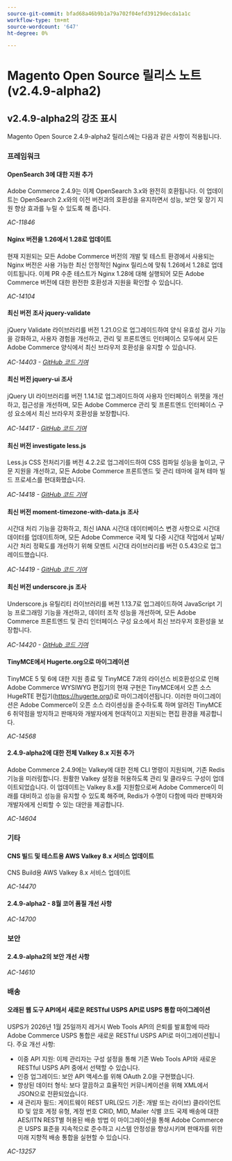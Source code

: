 ```yaml
---
source-git-commit: bfad68a46b9b1a79a702f04efd39129decda1a1c
workflow-type: tm+mt
source-wordcount: '647'
ht-degree: 0%

---
```

# Magento Open Source 릴리스 노트(v2.4.9-alpha2)

## v2.4.9-alpha2의 강조 표시

Magento Open Source 2.4.9-alpha2 릴리스에는 다음과 같은 사항이 적용됩니다.

### 프레임워크

#### OpenSearch 3에 대한 지원 추가

Adobe Commerce 2.4.9는 이제 OpenSearch 3.x와 완전히 호환됩니다. 이 업데이트는 OpenSearch 2.x와의 이전 버전과의 호환성을 유지하면서 성능, 보안 및 장기 지원 향상 효과를 누릴 수 있도록 해 줍니다.

_AC-11846_

#### Nginx 버전을 1.26에서 1.28로 업데이트

현재 지원되는 모든 Adobe Commerce 버전의 개발 및 테스트 환경에서 사용되는 Nginx 버전은 사용 가능한 최신 안정적인 Nginx 릴리스에 맞춰 1.26에서 1.28로 업데이트됩니다.
이제 PR 수준 테스트가 Nginx 1.28에 대해 실행되어 모든 Adobe Commerce 버전에 대한 완전한 호환성과 지원을 확인할 수 있습니다.

_AC-14104_

#### 최신 버전 조사 jquery-validate

jQuery Validate 라이브러리를 버전 1.21.0으로 업그레이드하여 양식 유효성 검사 기능을 강화하고, 사용자 경험을 개선하고, 관리 및 프론트엔드 인터페이스 모두에서 모든 Adobe Commerce 양식에서 최신 브라우저 호환성을 유지할 수 있습니다.

_AC-14403 - [GitHub 코드 기여](https://github.com/magento/magento2/commit/98b2848a)_

#### 최신 버전 jquery-ui 조사

jQuery UI 라이브러리를 버전 1.14.1로 업그레이드하여 사용자 인터페이스 위젯을 개선하고, 접근성을 개선하며, 모든 Adobe Commerce 관리 및 프론트엔드 인터페이스 구성 요소에서 최신 브라우저 호환성을 보장합니다.

_AC-14417 - [GitHub 코드 기여](https://github.com/magento/magento2/commit/77c589a6)_

#### 최신 버전 investigate less.js

Less.js CSS 전처리기를 버전 4.2.2로 업그레이드하여 CSS 컴파일 성능을 높이고, 구문 지원을 개선하고, 모든 Adobe Commerce 프론트엔드 및 관리 테마에 걸쳐 테마 빌드 프로세스를 현대화했습니다.

_AC-14418 - [GitHub 코드 기여](https://github.com/magento/magento2/commit/98b2848a)_

#### 최신 버전 moment-timezone-with-data.js 조사

시간대 처리 기능을 강화하고, 최신 IANA 시간대 데이터베이스 변경 사항으로 시간대 데이터를 업데이트하며, 모든 Adobe Commerce 국제 및 다중 시간대 작업에서 날짜/시간 처리 정확도를 개선하기 위해 모멘트 시간대 라이브러리를 버전 0.5.43으로 업그레이드했습니다.

_AC-14419 - [GitHub 코드 기여](https://github.com/magento/magento2/commit/98b2848a)_

#### 최신 버전 underscore.js 조사

Underscore.js 유틸리티 라이브러리를 버전 1.13.7로 업그레이드하여 JavaScript 기능 프로그래밍 기능을 개선하고, 데이터 조작 성능을 개선하며, 모든 Adobe Commerce 프론트엔드 및 관리 인터페이스 구성 요소에서 최신 브라우저 호환성을 보장합니다.

_AC-14420 - [GitHub 코드 기여](https://github.com/magento/magento2/commit/98b2848a)_

#### TinyMCE에서 Hugerte.org으로 마이그레이션

TinyMCE 5 및 6에 대한 지원 종료 및 TinyMCE 7과의 라이선스 비호환성으로 인해 Adobe Commerce WYSIWYG 편집기의 현재 구현은 TinyMCE에서 오픈 소스 HugeRTE 편집기(https://hugerte.org/)로 마이그레이션됩니다.
이러한 마이그레이션은 Adobe Commerce이 오픈 소스 라이센싱을 준수하도록 하며 알려진 TinyMCE 6 취약점을 방지하고 판매자와 개발자에게 현대적이고 지원되는 편집 환경을 제공합니다.

_AC-14568_

#### 2.4.9-alpha2에 대한 전체 Valkey 8.x 지원 추가

Adobe Commerce 2.4.9에는 Valkey에 대한 전체 CLI 명령이 지원되며, 기존 Redis 기능을 미러링합니다. 원활한 Valkey 설정을 허용하도록 관리 및 클라우드 구성이 업데이트되었습니다.
이 업데이트는 Valkey 8.x를 지원함으로써 Adobe Commerce이 미래를 대비하고 성능을 유지할 수 있도록 해주며, Redis가 수명이 다함에 따라 판매자와 개발자에게 신뢰할 수 있는 대안을 제공합니다.

_AC-14604_

### 기타

#### CNS 빌드 및 테스트용 AWS Valkey 8.x 서비스 업데이트

CNS Build용 AWS Valkey 8.x 서비스 업데이트

_AC-14470_

#### 2.4.9-alpha2 - 8월 코어 품질 개선 사항

_AC-14700_

### 보안

#### 2.4.9-alpha2의 보안 개선 사항

_AC-14610_

### 배송

#### 오래된 웹 도구 API에서 새로운 RESTful USPS API로 USPS 통합 마이그레이션

USPS가 2026년 1월 25일까지 레거시 Web Tools API의 은퇴를 발표함에 따라 Adobe Commerce USPS 통합은 새로운 RESTful USPS API로 마이그레이션됩니다.
주요 개선 사항:
- 이중 API 지원: 이제 관리자는 구성 설정을 통해 기존 Web Tools API와 새로운 RESTful USPS API 중에서 선택할 수 있습니다.
- 인증 업그레이드: 보안 API 액세스를 위해 OAuth 2.0을 구현했습니다.
- 향상된 데이터 형식: 보다 깔끔하고 효율적인 커뮤니케이션을 위해 XML에서 JSON으로 전환되었습니다.
- 새 관리자 필드:
게이트웨이 REST URL(모드 기준: 개발 또는 라이브)
클라이언트 ID 및 암호
계정 유형, 계정 번호
CRID, MID, Mailer 식별 코드
국제 배송에 대한 AES/ITN
REST별 허용된 배송 방법
이 마이그레이션을 통해 Adobe Commerce은 USPS 표준을 지속적으로 준수하고 시스템 안정성을 향상시키며 판매자를 위한 미래 지향적 배송 통합을 실현할 수 있습니다.

_AC-13257_

